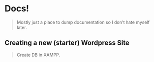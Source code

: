 # Docs!

> Mostly just a place to dump documentation so I don't hate myself later.

## Creating a new (starter) Wordpress Site

> Create DB in XAMPP.
